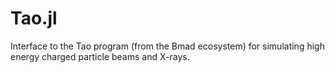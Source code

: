 # Tao.jl
Interface to the Tao program (from the Bmad ecosystem) for simulating high energy charged particle beams and X-rays.
